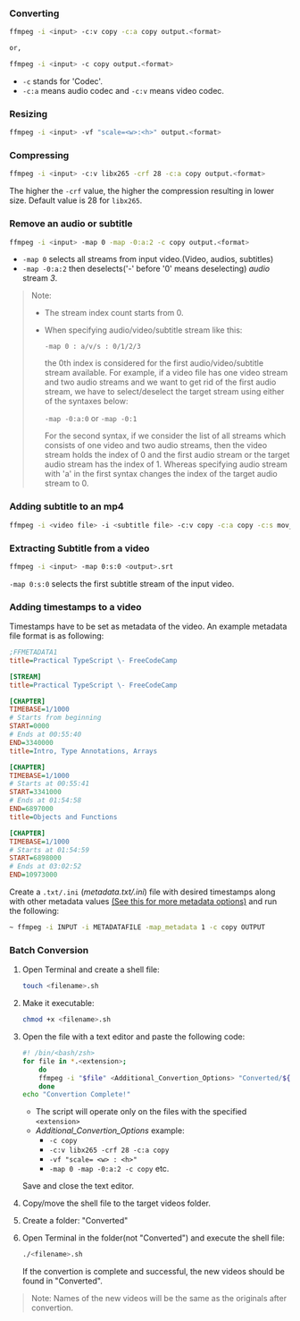 ### Converting

```sh
ffmpeg -i <input> -c:v copy -c:a copy output.<format>

or,

ffmpeg -i <input> -c copy output.<format>
```

* `-c` stands for 'Codec'.
* `-c:a` means audio codec and `-c:v` means video codec.

### Resizing

```sh
ffmpeg -i <input> -vf "scale=<w>:<h>" output.<format>
```

### Compressing

```sh
ffmpeg -i <input> -c:v libx265 -crf 28 -c:a copy output.<format>
```

The higher the `-crf` value, the higher the compression resulting in lower size. Default value is 28 for `libx265`.

### Remove an audio or subtitle

```sh
ffmpeg -i <input> -map 0 -map -0:a:2 -c copy output.<format>
```

* `-map 0` selects all streams from input video.(Video, audios, subtitles)
* `-map -0:a:2` then deselects('-' before '0' means deselecting) *audio* stream *3*.

> Note:
> * The stream index count starts from 0.
> * When specifying audio/video/subtitle stream like this:
> 
>     `-map 0 : a/v/s : 0/1/2/3`
> 
>   the 0th index is considered for the first audio/video/subtitle stream available. For example, if a video file has one video stream and two audio streams and we want to get rid of the first audio stream, we have to select/deselect the target stream using either of the syntaxes below:
> 
>   `-map -0:a:0` or `-map -0:1`
> 
>   For the second syntax, if we consider the list of all streams which consists of one video and two audio streams, then the video stream holds the index of 0 and the first audio stream or the target audio stream has the index of 1. Whereas specifying audio stream with 'a' in the first syntax changes the index of the target audio stream to 0.

### Adding subtitle to an mp4

```sh
ffmpeg -i <video file> -i <subtitle file> -c:v copy -c:a copy -c:s mov_text output.mp4
```

### Extracting Subtitle from a video

```sh
ffmpeg -i <input> -map 0:s:0 <output>.srt
```

`-map 0:s:0` selects the first subtitle stream of the input video.

### Adding timestamps to a video

Timestamps have to be set as metadata of the video. An example metadata file format is as following:

```ini
;FFMETADATA1
title=Practical TypeScript \- FreeCodeCamp

[STREAM]
title=Practical TypeScript \- FreeCodeCamp

[CHAPTER]
TIMEBASE=1/1000
# Starts from beginning
START=0000
# Ends at 00:55:40
END=3340000
title=Intro, Type Annotations, Arrays

[CHAPTER]
TIMEBASE=1/1000
# Starts at 00:55:41
START=3341000
# Ends at 01:54:58
END=6897000
title=Objects and Functions

[CHAPTER]
TIMEBASE=1/1000
# Starts at 01:54:59
START=6898000
# Ends at 03:02:52
END=10973000
```

Create a `.txt/.ini` (*metadata.txt/.ini*) file with desired timestamps along with other metadata values [(See this for more metadata options)](https://ffmpeg.org/ffmpeg-formats.html#toc-Metadata-1) and run the following:

```sh
~ ffmpeg -i INPUT -i METADATAFILE -map_metadata 1 -c copy OUTPUT
```

### Batch Conversion

1. Open Terminal and create a shell file:

    ```sh
    touch <filename>.sh
    ```

2. Make it executable:

    ```sh
    chmod +x <filename>.sh
    ```

3. Open the file with a text editor and paste the following code:

    ```sh
    #! /bin/<bash/zsh>
    for file in *.<extension>;
        do
        ffmpeg -i "$file" <Additional_Convertion_Options> "Converted/${file%.*}.<format>"
        done
    echo "Convertion Complete!"
    ```

    * The script will operate only on the files with the specified `<extension>`
    * *Additional_Convertion_Options* example:
      * `-c copy`
      * `-c:v libx265 -crf 28 -c:a copy`
      * `-vf "scale= <w> : <h>" `
      * `-map 0 -map -0:a:2 -c copy` etc.

    Save and close the text editor.

4. Copy/move the shell file to the target videos folder.

5. Create a folder: "Converted"

6. Open Terminal in the folder(not "Converted") and execute the shell file:

    ```sh
    ./<filename>.sh
    ```

    If the convertion is complete and successful, the new videos should be found in "Converted".

> Note: Names of the new videos will be the same as the originals after convertion.
